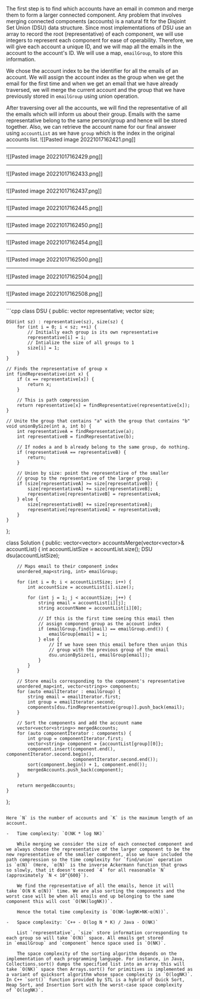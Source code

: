The first step is to find which accounts have an email in common and merge them to form a larger connected component. Any problem that involves merging connected components (accounts) is a natural fit for the Disjoint Set Union (DSU) data structure. Since most implementations of DSU use an array to record the root (representative) of each component, we will use integers to represent each component for ease of operability. Therefore, we will give each account a unique ID, and we will map all the emails in the account to the account's ID. We will use a map, `emailGroup`, to store this information.

We chose the account index to be the identifier for all the emails of an account. We will assign the account index as the group when we get the email for the first time and when we get an email that we have already traversed, we will merge the current account and the group that we have previously stored in `emailGroup` using union operation.

After traversing over all the accounts, we will find the representative of all the emails which will inform us about their group. Emails with the same representative belong to the same person/group and hence will be stored together. Also, we can retrieve the account name for our final answer using `accountList` as we have `group` which is the index in the original accounts list.
![[Pasted image 20221017162421.png]]

<hr/>

![[Pasted image 20221017162429.png]]
<hr/>

![[Pasted image 20221017162433.png]]
<hr/>
![[Pasted image 20221017162437.png]]
<hr/>
![[Pasted image 20221017162445.png]]
<hr/>
![[Pasted image 20221017162450.png]]
<hr/>
![[Pasted image 20221017162454.png]]
<hr/>
![[Pasted image 20221017162500.png]]
<hr/>
![[Pasted image 20221017162504.png]]
<hr/>
![[Pasted image 20221017162508.png]]
<hr/>
```cpp
class DSU {
public:
    vector<int> representative;
    vector<int> size;
    
    DSU(int sz) : representative(sz), size(sz) {
        for (int i = 0; i < sz; ++i) {
            // Initially each group is its own representative
            representative[i] = i;
            // Intialize the size of all groups to 1
            size[i] = 1;
        }
    }
    
    // Finds the representative of group x
    int findRepresentative(int x) {
        if (x == representative[x]) {
            return x;
        }
        
        // This is path compression
        return representative[x] = findRepresentative(representative[x]);
    }
    
    // Unite the group that contains "a" with the group that contains "b"
    void unionBySize(int a, int b) {
        int representativeA = findRepresentative(a);
        int representativeB = findRepresentative(b);
        
        // If nodes a and b already belong to the same group, do nothing.
        if (representativeA == representativeB) {
            return;
        }
        
        // Union by size: point the representative of the smaller
        // group to the representative of the larger group.
        if (size[representativeA] >= size[representativeB]) {
            size[representativeA] += size[representativeB];
            representative[representativeB] = representativeA;
        } else {
            size[representativeB] += size[representativeA];
            representative[representativeA] = representativeB;
        }
    }
};

class Solution {
public:
    vector<vector<string>> accountsMerge(vector<vector<string>>& accountList) {
        int accountListSize = accountList.size();
        DSU dsu(accountListSize);
        
        // Maps email to their component index
        unordered_map<string, int> emailGroup;
        
        for (int i = 0; i < accountListSize; i++) {
            int accountSize = accountList[i].size();

            for (int j = 1; j < accountSize; j++) {
                string email = accountList[i][j];
                string accountName = accountList[i][0];
                
                // If this is the first time seeing this email then
                // assign component group as the account index
                if (emailGroup.find(email) == emailGroup.end()) {
                    emailGroup[email] = i;
                } else {
                    // If we have seen this email before then union this
                    // group with the previous group of the email
                    dsu.unionBySize(i, emailGroup[email]);
                }
            }
        }
    
        // Store emails corresponding to the component's representative
        unordered_map<int, vector<string>> components;
        for (auto emailIterator : emailGroup) {
            string email = emailIterator.first;
            int group = emailIterator.second;
            components[dsu.findRepresentative(group)].push_back(email);
        }

        // Sort the components and add the account name
        vector<vector<string>> mergedAccounts;
        for (auto componentIterator : components) {
            int group = componentIterator.first;
            vector<string> component = {accountList[group][0]};
            component.insert(component.end(), componentIterator.second.begin(), 
                             componentIterator.second.end());
            sort(component.begin() + 1, component.end());
            mergedAccounts.push_back(component);
        }
        
        return mergedAccounts;
    }
};
```

Here `N` is the number of accounts and `K` is the maximum length of an account.

-   Time complexity: `O(NK * log NK)`
    
    While merging we consider the size of each connected component and we always choose the representative of the larger component to be the new representative of the smaller component, also we have included the path compression so the time complexity for `find/union` operation is `α(N)` (Here, `α(N)` is the inverse Ackermann function that grows so slowly, that it doesn't exceed `4` for all reasonable `N` (approximately `N < 10^{600}`).
    
    We find the representative of all the emails, hence it will take `O(N K α(N))` time. We are also sorting the components and the worst case will be when all emails end up belonging to the same component this will cost `O(NK(logNK))`.
    
    Hence the total time complexity is `O(NK⋅logNK+NK⋅α(N))`.
    
-   Space complexity: `C++ - O(log N * K) / Java - O(NK)`
    
    List `representative`, `size` store information corresponding to each group so will take `O(N)` space. All emails get stored in `emailGroup` and `component` hence space used is `O(NK)`.
    
    The space complexity of the sorting algorithm depends on the implementation of each programming language. For instance, in Java, Collections.sort() dumps the specified list into an array this will take `O(NK)` space then Arrays.sort() for primitives is implemented as a variant of quicksort algorithm whose space complexity is `O(logNK)`. In C++ `sort()` function provided by STL is a hybrid of Quick Sort, Heap Sort, and Insertion Sort with the worst-case space complexity of `O(logNK)`.